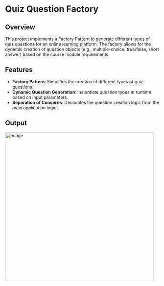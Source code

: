 # Quiz Question Factory

## Overview

This project implements a Factory Pattern to generate different types of quiz questions for an online learning platform. The factory allows for the dynamic creation of question objects (e.g., multiple-choice, true/false, short answer) based on the course module requirements.

## Features

- **Factory Pattern**: Simplifies the creation of different types of quiz questions.
- **Dynamic Question Generation**: Instantiate question types at runtime based on input parameters.
- **Separation of Concerns**: Decouples the question creation logic from the main application logic.


## Output
<img width="486" alt="image" src="https://github.com/user-attachments/assets/d3ba17e1-b71e-4b2a-9e01-97c16ad26f32">
